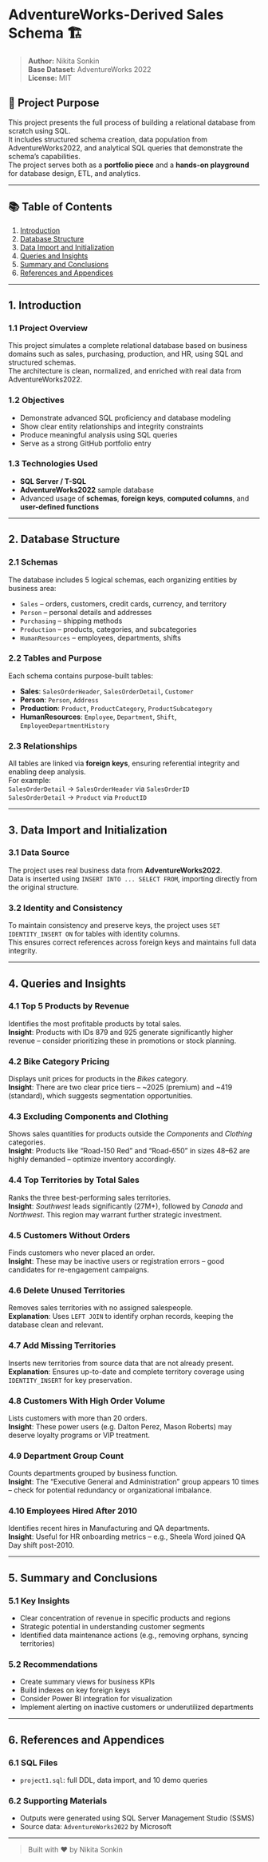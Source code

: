 # AdventureWorks-Derived Sales Schema 🏗️

> **Author:** Nikita Sonkin  
> **Base Dataset:** AdventureWorks 2022  
> **License:** MIT

## 📌 Project Purpose

This project presents the full process of building a relational database from scratch using SQL.  
It includes structured schema creation, data population from AdventureWorks2022, and analytical SQL queries that demonstrate the schema’s capabilities.  
The project serves both as a **portfolio piece** and a **hands-on playground** for database design, ETL, and analytics.

---

## 📚 Table of Contents

1. [Introduction](#1-Introduction)  
2. [Database Structure](#2-database-structure)  
3. [Data Import and Initialization](#3-data-import-and-initialization)  
4. [Queries and Insights](#4-queries-and-insights)  
5. [Summary and Conclusions](#5-summary-and-conclusions)  
6. [References and Appendices](#6-references-and-appendices)  

---

## 1. Introduction

### 1.1 Project Overview
This project simulates a complete relational database based on business domains such as sales, purchasing, production, and HR, using SQL and structured schemas.  
The architecture is clean, normalized, and enriched with real data from AdventureWorks2022.

### 1.2 Objectives
- Demonstrate advanced SQL proficiency and database modeling  
- Show clear entity relationships and integrity constraints  
- Produce meaningful analysis using SQL queries  
- Serve as a strong GitHub portfolio entry

### 1.3 Technologies Used
- **SQL Server / T-SQL**
- **AdventureWorks2022** sample database  
- Advanced usage of **schemas**, **foreign keys**, **computed columns**, and **user-defined functions**

---

## 2. Database Structure

### 2.1 Schemas
The database includes 5 logical schemas, each organizing entities by business area:
- `Sales` – orders, customers, credit cards, currency, and territory
- `Person` – personal details and addresses
- `Purchasing` – shipping methods
- `Production` – products, categories, and subcategories
- `HumanResources` – employees, departments, shifts

### 2.2 Tables and Purpose
Each schema contains purpose-built tables:
- **Sales**: `SalesOrderHeader`, `SalesOrderDetail`, `Customer`
- **Person**: `Person`, `Address`
- **Production**: `Product`, `ProductCategory`, `ProductSubcategory`
- **HumanResources**: `Employee`, `Department`, `Shift`, `EmployeeDepartmentHistory`

### 2.3 Relationships
All tables are linked via **foreign keys**, ensuring referential integrity and enabling deep analysis.  
For example:  
`SalesOrderDetail` → `SalesOrderHeader` via `SalesOrderID`  
`SalesOrderDetail` → `Product` via `ProductID`

---

## 3. Data Import and Initialization

### 3.1 Data Source
The project uses real business data from **AdventureWorks2022**.  
Data is inserted using `INSERT INTO ... SELECT FROM`, importing directly from the original structure.

### 3.2 Identity and Consistency
To maintain consistency and preserve keys, the project uses `SET IDENTITY_INSERT ON` for tables with identity columns.  
This ensures correct references across foreign keys and maintains full data integrity.

---

## 4. Queries and Insights

### 4.1 Top 5 Products by Revenue
Identifies the most profitable products by total sales.  
**Insight**: Products with IDs 879 and 925 generate significantly higher revenue – consider prioritizing these in promotions or stock planning.

### 4.2 Bike Category Pricing
Displays unit prices for products in the *Bikes* category.  
**Insight**: There are two clear price tiers – ~2025 (premium) and ~419 (standard), which suggests segmentation opportunities.

### 4.3 Excluding Components and Clothing
Shows sales quantities for products outside the *Components* and *Clothing* categories.  
**Insight**: Products like “Road-150 Red” and “Road-650” in sizes 48–62 are highly demanded – optimize inventory accordingly.

### 4.4 Top Territories by Total Sales
Ranks the three best-performing sales territories.  
**Insight**: *Southwest* leads significantly (27M+), followed by *Canada* and *Northwest*. This region may warrant further strategic investment.

### 4.5 Customers Without Orders
Finds customers who never placed an order.  
**Insight**: These may be inactive users or registration errors – good candidates for re-engagement campaigns.

### 4.6 Delete Unused Territories
Removes sales territories with no assigned salespeople.  
**Explanation**: Uses `LEFT JOIN` to identify orphan records, keeping the database clean and relevant.

### 4.7 Add Missing Territories
Inserts new territories from source data that are not already present.  
**Explanation**: Ensures up-to-date and complete territory coverage using `IDENTITY_INSERT` for key preservation.

### 4.8 Customers With High Order Volume
Lists customers with more than 20 orders.  
**Insight**: These power users (e.g. Dalton Perez, Mason Roberts) may deserve loyalty programs or VIP treatment.

### 4.9 Department Group Count
Counts departments grouped by business function.  
**Insight**: The “Executive General and Administration” group appears 10 times – check for potential redundancy or organizational imbalance.

### 4.10 Employees Hired After 2010
Identifies recent hires in Manufacturing and QA departments.  
**Insight**: Useful for HR onboarding metrics – e.g., Sheela Word joined QA Day shift post-2010.

---

## 5. Summary and Conclusions

### 5.1 Key Insights
- Clear concentration of revenue in specific products and regions  
- Strategic potential in understanding customer segments  
- Identified data maintenance actions (e.g., removing orphans, syncing territories)

### 5.2 Recommendations
- Create summary views for business KPIs  
- Build indexes on key foreign keys  
- Consider Power BI integration for visualization  
- Implement alerting on inactive customers or underutilized departments

---

## 6. References and Appendices

### 6.1 SQL Files
- `project1.sql`: full DDL, data import, and 10 demo queries

### 6.2 Supporting Materials
- Outputs were generated using SQL Server Management Studio (SSMS)  
- Source data: `AdventureWorks2022` by Microsoft

---

> Built with ❤️ by Nikita Sonkin
